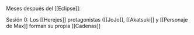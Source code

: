 Meses después del [[Eclipse]]:

Sesión 0:
Los [[Herejes]] protagonistas ([[JoJo]], [[Akatsuki]] y [[Personaje de Max]] forman su propia [[Cadenas]]